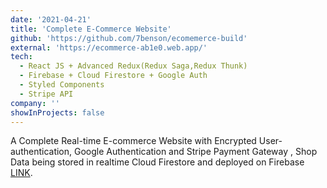 ```yaml
---
date: '2021-04-21'
title: 'Complete E-Commerce Website'
github: 'https://github.com/7benson/ecomemerce-build'
external: 'https://ecommerce-ab1e0.web.app/'
tech:
  - React JS + Advanced Redux(Redux Saga,Redux Thunk)
  - Firebase + Cloud Firestore + Google Auth
  - Styled Components
  - Stripe API
company: ''
showInProjects: false
---
```


A Complete Real-time E-commerce Website with Encrypted User-authentication, Google Authentication and Stripe Payment Gateway , Shop Data being stored in realtime Cloud Firestore and deployed on Firebase [LINK](https://ecommerce-ab1e0.web.app/).
